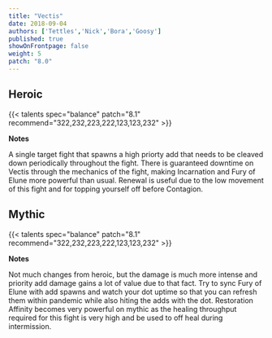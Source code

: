 ```yaml
---
title: "Vectis"
date: 2018-09-04
authors: ['Tettles','Nick','Bora','Goosy']
published: true
showOnFrontpage: false
weight: 5
patch: "8.0"
---
```


## Heroic
 
{{< talents spec="balance" patch="8.1" recommend="322,232,223,222,123,123,232" >}}

<b>Notes</b>
 
A single target fight that spawns a high priorty add that needs to be cleaved down periodically throughout the fight. There is guaranteed downtime on Vectis through the mechanics of the fight, making Incarnation and Fury of Elune more powerful than usual. Renewal is useful due to the low movement of this fight and for topping yourself off before Contagion. 

</center>
 

## Mythic

{{< talents spec="balance" patch="8.1" recommend="322,232,223,222,123,123,232" >}} 

<b>Notes</b>

Not much changes from heroic, but the damage is much more intense and priority add damage gains a lot of value due to that fact. Try to sync Fury of Elune with add spawns and watch your dot uptime so that you can refresh them within pandemic while also hiting the adds with the dot. Restoration Affinity becomes very powerful on mythic as the healing throughput required for this fight is very high and be used to off heal during intermission.

</center>
 
